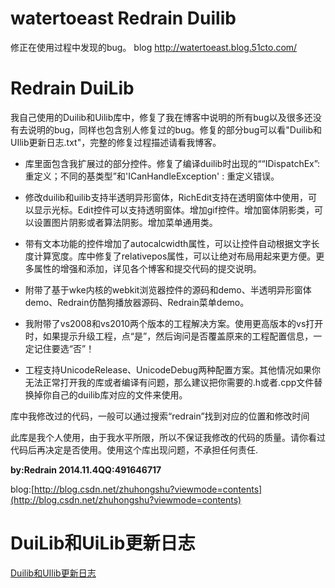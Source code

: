 # watertoeast Redrain Duilib
修正在使用过程中发现的bug。
blog http://watertoeast.blog.51cto.com/
# Redrain DuiLib
我自己使用的Duilib和Uilib库中，修复了我在博客中说明的所有bug以及很多还没有去说明的bug，同样也包含别人修复过的bug。修复的部分bug可以看"Duilib和UIlib更新日志.txt"，完整的修复过程描述请看我博客。

- 库里面包含我扩展过的部分控件。修复了编译duilib时出现的““IDispatchEx”: 重定义；不同的基类型”和'ICanHandleException' : 重定义错误。

- 修改duilib和uilib支持半透明异形窗体，RichEdit支持在透明窗体中使用，可以显示光标。Edit控件可以支持透明窗体。增加gif控件。增加窗体阴影类，可以设置图片阴影或者算法阴影。增加菜单通用类。

- 带有文本功能的控件增加了autocalcwidth属性，可以让控件自动根据文字长度计算宽度。库中修复了relativepos属性，可以让绝对布局用起来更方便。更多属性的增强和添加，详见各个博客和提交代码的提交说明。

- 附带了基于wke内核的webkit浏览器控件的源码和demo、半透明异形窗体demo、Redrain仿酷狗播放器源码、Redrain菜单demo。

- 我附带了vs2008和vs2010两个版本的工程解决方案。使用更高版本的vs打开时，如果提示升级工程，点“是”，然后询问是否覆盖原来的工程配置信息，一定记住要选“否”！  

- 工程支持UnicodeRelease、UnicodeDebug两种配置方案。其他情况如果你无法正常打开我的库或者编译有问题，那么建议把你需要的.h或者.cpp文件替换掉你自己的duilib库对应的文件来使用。

库中我修改过的代码，一般可以通过搜索“redrain”找到对应的位置和修改时间

此库是我个人使用，由于我水平所限，所以不保证我修改的代码的质量。请你看过代码后再决定是否使用。使用这个库出现问题，不承担任何责任.

**by:Redrain  2014.11.4QQ:491646717**

blog:[http://blog.csdn.net/zhuhongshu?viewmode=contents](http://blog.csdn.net/zhuhongshu?viewmode=contents)

# DuiLib和UiLib更新日志
[Duilib和UIlib更新日志](./Duilib和UIlib更新日志.txt)
